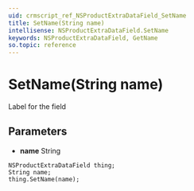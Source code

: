 ```yaml
---
uid: crmscript_ref_NSProductExtraDataField_SetName
title: SetName(String name)
intellisense: NSProductExtraDataField.SetName
keywords: NSProductExtraDataField, GetName
so.topic: reference
---
```


# SetName(String name)

Label for the field

## Parameters

* **name** String

```crmscript
NSProductExtraDataField thing;
String name;
thing.SetName(name);
```

